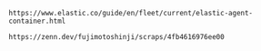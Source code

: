 `https://www.elastic.co/guide/en/fleet/current/elastic-agent-container.html`

`https://zenn.dev/fujimotoshinji/scraps/4fb4616976ee00`
